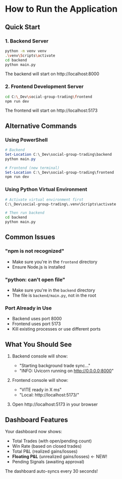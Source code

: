 # How to Run the Application

## Quick Start

### 1. Backend Server
```bash
python -m venv venv
.\venv\Scripts\activate
cd backend
python main.py
```
The backend will start on http://localhost:8000

### 2. Frontend Development Server
```bash
cd C:\_Dev\social-group-trading\frontend
npm run dev
```
The frontend will start on http://localhost:5173

## Alternative Commands

### Using PowerShell
```powershell
# Backend
Set-Location C:\_Dev\social-group-trading\backend
python main.py

# Frontend (new terminal)
Set-Location C:\_Dev\social-group-trading\frontend
npm run dev
```

### Using Python Virtual Environment
```bash
# Activate virtual environment first
C:\_Dev\social-group-trading\.venv\Scripts\activate

# Then run backend
cd backend
python main.py
```

## Common Issues

### "npm is not recognized"
- Make sure you're in the `frontend` directory
- Ensure Node.js is installed

### "python: can't open file"
- Make sure you're in the `backend` directory
- The file is `backend/main.py`, not in the root

### Port Already in Use
- Backend uses port 8000
- Frontend uses port 5173
- Kill existing processes or use different ports

## What You Should See

1. Backend console will show:
   - "Starting background trade sync..."
   - "INFO: Uvicorn running on http://0.0.0.0:8000"

2. Frontend console will show:
   - "VITE ready in X ms"
   - "Local: http://localhost:5173/"

3. Open http://localhost:5173 in your browser

## Dashboard Features

Your dashboard now shows:
- Total Trades (with open/pending count)
- Win Rate (based on closed trades)
- Total P&L (realized gains/losses)
- **Floating P&L** (unrealized gains/losses) ← NEW!
- Pending Signals (awaiting approval)

The dashboard auto-syncs every 30 seconds! 